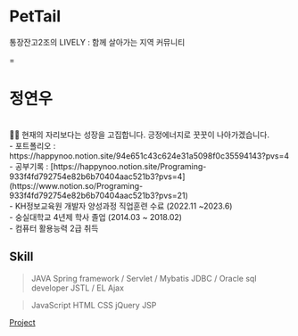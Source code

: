 # PetTail
통장잔고2조의 LIVELY : 함께 살아가는 지역 커뮤니티

=

# 정연우
<br>
🙌🏼 현재의 자리보다는 성장을 고집합니다. 긍정에너지로 꿋꿋이 나아가겠습니다.
<br>
- 포트폴리오 : https://happynoo.notion.site/94e651c43c624e31a5098f0c35594143?pvs=4
<br>
- 공부기록 : [https://happynoo.notion.site/Programing-933f4fd792754e82b6b70404aac521b3?pvs=4](https://www.notion.so/Programing-933f4fd792754e82b6b70404aac521b3?pvs=21)
<br>
- KH정보교육원 개발자 양성과정 직업훈련 수료 (2022.11 ~2023.6)
<br>
- 숭실대학교 4년제 학사 졸업 (2014.03 ~ 2018.02)
<br>
- 컴퓨터 활용능력 2급 취득
<br>

## Skill

> JAVA
Spring framework / Servlet / Mybatis
JDBC / Oracle sql developer
JSTL / EL
Ajax
> 

> JavaScript HTML CSS
jQuery
JSP
> 

[ Project](https://www.notion.so/e7518c917f864fd1a34c97733052d17b?pvs=21)
